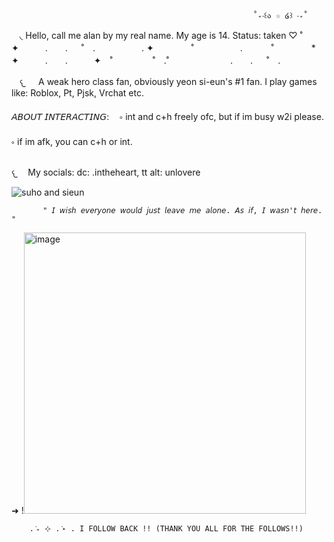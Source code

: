                                                           ˚₊‧꒰ა ☆ ໒꒱ ‧₊˚
 ㅤ◟ Hello, call me alan by my real name. My age is 14. Status: taken ♡
                                                      ˚　　　　  ✦　　　.　　. 　 ˚　.　　　　　 . ✦　　　 　˚　　　　 
　.   　　˚　　 　　*　　 　　✦　　　.　　.　　　✦　˚ 　　　　 ˚　.˚　　　　　　　.　　. 　 ˚　.　　　　 　　 　　　　        　　  
                                                             
ㅤ𐔌 ㅤ A weak hero class fan, obviously yeon si-eun's #1 fan.
     I play games like: Roblox, Pt, Pjsk, Vrchat etc.


   𝘈𝘉𝘖𝘜𝘛 𝘐𝘕𝘛𝘌𝘙𝘈𝘊𝘛𝘐𝘕𝘎:
   ㅤ༚ int and c+h freely ofc, but if im busy w2i please.
     ༚ if im afk, you can c+h or int. 

   
  𐔌ㅤ  My socials: dc: .intheheart, tt alt: unlovere
  








![suho and sieun](https://github.com/user-attachments/assets/303cc16c-9eb8-4867-b85c-167ac0cb89c1)





  






           " 𝘐 𝘸𝘪𝘴𝘩 𝘦𝘷𝘦𝘳𝘺𝘰𝘯𝘦 𝘸𝘰𝘶𝘭𝘥 𝘫𝘶𝘴𝘵 𝘭𝘦𝘢𝘷𝘦 𝘮𝘦 𝘢𝘭𝘰𝘯𝘦. 𝘈𝘴 𝘪𝘧, 𝘐 𝘸𝘢𝘴𝘯'𝘵 𝘩𝘦𝘳𝘦. "
➜
 !<img width="451" height="450" alt="image" src="https://github.com/user-attachments/assets/aa1e4d47-0d66-4341-9c9e-6b2229149175" />


 




        . ݁₊ ⊹ . ݁˖ . I FOLLOW BACK !! (THANK YOU ALL FOR THE FOLLOWS!!)
